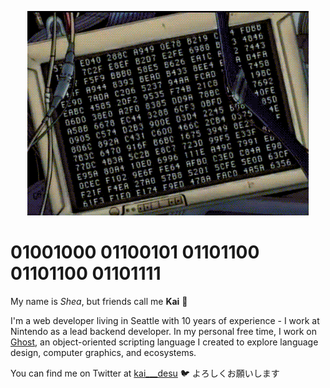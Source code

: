 <p align="center">
    <img src="https://github.com/kaidesu/kaidesu/blob/master/error.gif?raw=true" alt="banner">
</p>

# 01001000 01100101 01101100 01101100 01101111
My name is _Shea_, but friends call me **Kai** 🦾

I'm a web developer living in Seattle with 10 years of experience - I work at Nintendo as a lead backend developer. In my personal free time, I work on [Ghost](https://github.com/ghost-language/ghost), an object-oriented scripting language I created to explore language design, computer graphics, and ecosystems.

You can find me on Twitter at [kai___desu](https://twitter.com/@kai___desu) 🐦 よろしくお願いします
